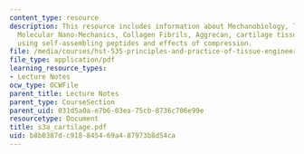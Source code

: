 ```yaml
---
content_type: resource
description: This resource includes information about Mechanobiology, Tissue Engineering,
  Molecular Nano-Mechanics, Collagen Fibrils, Aggrecan, cartilage tissue engineering
  using self-assembling peptides and effects of compression.
file: /media/courses/hst-535-principles-and-practice-of-tissue-engineering-fall-2004/b8b0387dc918845469a487973b8d54ca_s3a_cartilage.pdf
file_type: application/pdf
learning_resource_types:
- Lecture Notes
ocw_type: OCWFile
parent_title: Lecture Notes
parent_type: CourseSection
parent_uid: 031d5a0a-e7b6-03ea-75cb-8736c706e99e
resourcetype: Document
title: s3a_cartilage.pdf
uid: b8b0387d-c918-8454-69a4-87973b8d54ca
---
```

